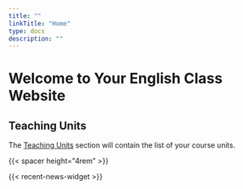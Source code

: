 ```yaml
---
title: ""
linkTitle: "Home"
type: docs
description: ""
---
```


# Welcome to Your English Class Website


## Teaching Units

The [Teaching Units](/chapters/) section will contain the list of your course units.

{{< spacer height="4rem" >}}

{{< recent-news-widget >}}
